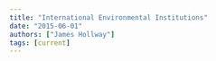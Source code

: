 ```yaml
---
title: "International Environmental Institutions"
date: "2015-06-01"
authors: ["James Hollway"]
tags: [current]
---
```

